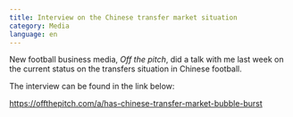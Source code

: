 ```yaml
---
title: Interview on the Chinese transfer market situation
category: Media
language: en
---
```

New football business media, _Off the pitch_, did a talk with me last week on the current status on the transfers situation in Chinese football.

The interview can be found in the link below:

<https://offthepitch.com/a/has-chinese-transfer-market-bubble-burst>

